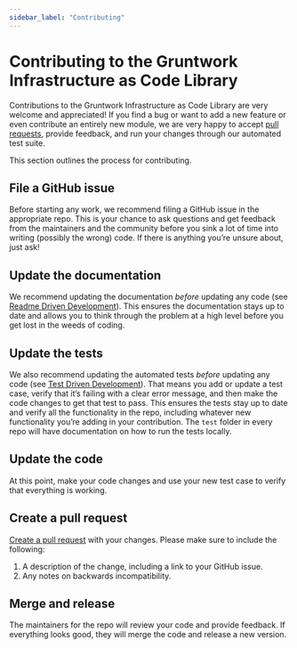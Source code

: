 ```yaml
---
sidebar_label: "Contributing"
---
```


# Contributing to the Gruntwork Infrastructure as Code Library

Contributions to the Gruntwork Infrastructure as Code Library are very welcome and appreciated! If you find a bug or want to add a new
feature or even contribute an entirely new module, we are very happy to accept
[pull requests](https://help.github.com/articles/about-pull-requests/), provide feedback, and run your changes through
our automated test suite.

This section outlines the process for contributing.

## File a GitHub issue

Before starting any work, we recommend filing a GitHub issue in the appropriate repo. This is your chance to ask
questions and get feedback from the maintainers and the community before you sink a lot of time into writing (possibly
the wrong) code. If there is anything you’re unsure about, just ask!

## Update the documentation

We recommend updating the documentation _before_ updating any code (see
[Readme Driven Development](http://tom.preston-werner.com/2010/08/23/readme-driven-development.html)). This ensures the
documentation stays up to date and allows you to think through the problem at a high level before you get lost in the
weeds of coding.

## Update the tests

We also recommend updating the automated tests _before_ updating any code (see
[Test Driven Development](https://en.wikipedia.org/wiki/Test-driven_development)). That means you add or update a test
case, verify that it’s failing with a clear error message, and then make the code changes to get that test to pass.
This ensures the tests stay up to date and verify all the functionality in the repo, including whatever new
functionality you’re adding in your contribution. The `test` folder in every repo will have documentation on how to run
the tests locally.

## Update the code

At this point, make your code changes and use your new test case to verify that everything is working.

## Create a pull request

[Create a pull request](https://help.github.com/articles/creating-a-pull-request/) with your changes. Please make sure
to include the following:

1.  A description of the change, including a link to your GitHub issue.
2.  Any notes on backwards incompatibility.

## Merge and release

The maintainers for the repo will review your code and provide feedback. If everything looks good, they will merge the
code and release a new version.


<!-- ##DOCS-SOURCER-START
{
  "sourcePlugin": "local-copier",
  "hash": "81346b33807a39e3394396dbf4264953"
}
##DOCS-SOURCER-END -->
